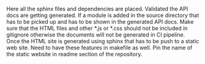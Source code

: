 Here all the sphinx files and dependencies are placed. Validated the API docs are getting generated. If a module is added in the source directory that has to be picked up and has to be shown in the generated API docs. Make sure that the HTML files and other *.js or *.css should not be included in gitignore otherwise the documents will not be generated in CI pipeline. Once the HTML site is generated using sphinx that has to be push to a static web site. Need to have these features in makefile as well.  Pin the name of the static website in readme section of the repository.
 